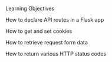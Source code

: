 Learning Objectives

How to declare API routes in a Flask app

How to get and set cookies

How to retrieve request form data

How to return various HTTP status codes
